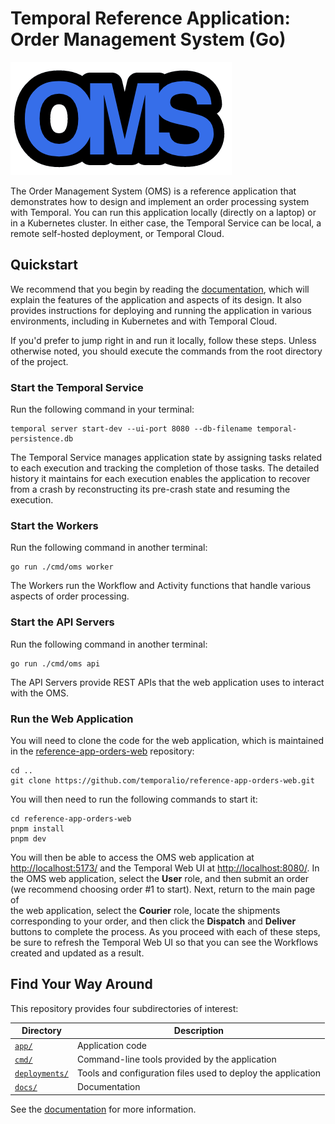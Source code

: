 # Temporal Reference Application: Order Management System (Go)

![OMS logo](docs/images/oms-logo.png)

The Order Management System (OMS) is a reference application 
that demonstrates how to design and implement an order processing 
system with Temporal. You can run this application locally 
(directly on a laptop) or in a Kubernetes cluster. In either case, 
the Temporal Service can be local, a remote self-hosted deployment, 
or Temporal Cloud. 

## Quickstart
We recommend that you begin by reading the [documentation](docs/README.md), 
which will explain the features of the application and aspects 
of its design. It also provides instructions for deploying and 
running the application in various environments, including in 
Kubernetes and with Temporal Cloud.

If you'd prefer to jump right in and run it locally, follow these steps. 
Unless otherwise noted, you should execute the commands from the root
directory of the project.

### Start the Temporal Service
Run the following command in your terminal:

```command
temporal server start-dev --ui-port 8080 --db-filename temporal-persistence.db
```

The Temporal Service manages application state by assigning tasks
related to each execution and tracking the completion of those tasks.
The detailed history it maintains for each execution enables the 
application to recover from a crash by reconstructing its pre-crash 
state and resuming the execution.

### Start the Workers
Run the following command in another terminal:

```command
go run ./cmd/oms worker
```

The Workers run the Workflow and Activity functions that handle
various aspects of order processing.

### Start the API Servers
Run the following command in another terminal:
```command
go run ./cmd/oms api
```

The API Servers provide REST APIs that the web application uses to 
interact with the OMS. 


### Run the Web Application
You will need to clone the code for the web application, which is 
maintained in the [reference-app-orders-web](https://github.com/temporalio/reference-app-orders-web) 
repository:

```command
cd ..
git clone https://github.com/temporalio/reference-app-orders-web.git
```

You will then need to run the following commands to start it:

```command
cd reference-app-orders-web
pnpm install
pnpm dev
```

You will then be able to access the OMS web application at 
<http://localhost:5173/> and the Temporal Web UI at 
<http://localhost:8080/>. In the OMS web application, select 
the **User** role, and then submit an order (we recommend 
choosing order #1 to start). Next, return to the main page of  
the web application, select the **Courier** role, locate
the shipments corresponding to your order, and then click 
the **Dispatch** and **Deliver** buttons to complete the 
process. As you proceed with each of these steps, be sure 
to refresh the Temporal Web UI so that you can see the 
Workflows created and updated as a result. 


## Find Your Way Around
This repository provides four subdirectories of interest:

| Directory                                             | Description                                                       |
| ----------------------------------------------------- | ----------------------------------------------------------------- |
| <code><a href="app/">app/</a></code>                  | Application code                                                  |
| <code><a href="cmd/">cmd/</a></code>                  | Command-line tools provided by the application                    |
| <code><a href="deployments/">deployments/</a></code>  | Tools and configuration files used to deploy the application      |
| <code><a href="docs/">docs/</a></code>                | Documentation                                                     |

See the [documentation](docs/README.md) for more information.
